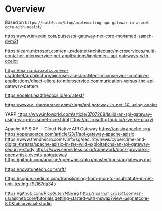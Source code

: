 # Overview

Based on 
`https://auth0.com/blog/implementing-api-gateway-in-aspnet-core-with-ocelot/`


https://www.linkedin.com/pulse/api-gateway-net-core-mohamed-sameh-dvm2f

https://learn.microsoft.com/en-us/dotnet/architecture/microservices/multi-container-microservice-net-applications/implement-api-gateways-with-ocelot

https://learn.microsoft.com/en-us/dotnet/architecture/microservices/architect-microservice-container-applications/direct-client-to-microservice-communication-versus-the-api-gateway-pattern

https://ocelot.readthedocs.io/en/latest/

https://www.c-sharpcorner.com/blogs/api-gateway-in-net-60-using-ocelot

YARP
https://www.infoworld.com/article/3707268/build-an-api-gateway-using-yarp-in-aspnet-core.html
https://microsoft.github.io/reverse-proxy/


Apache APISIX® -- Cloud-Native API Gateway
https://apisix.apache.org/
https://opensource.com/article/23/1/api-gateway-apache-apisix
https://www.trendmicro.com/vinfo/sg/security/news/cybercrime-and-digital-threats/apache-apisix-in-the-wild-exploitations-an-api-gateway-security-study
https://www.serverless.com/framework/docs-providers-openwhisk-events-apigateway
https://github.com/apache/openwhisk/blob/master/docs/apigateway.md


https://novaturetech.com/raft/

https://sogue.medium.com/transitioning-from-moq-to-nsubstitute-in-net-unit-testing-f9a167da34b

https://github.com/RicoSuter/NSwag
https://learn.microsoft.com/en-us/aspnet/core/tutorials/getting-started-with-nswag?view=aspnetcore-8.0&tabs=visual-studio

